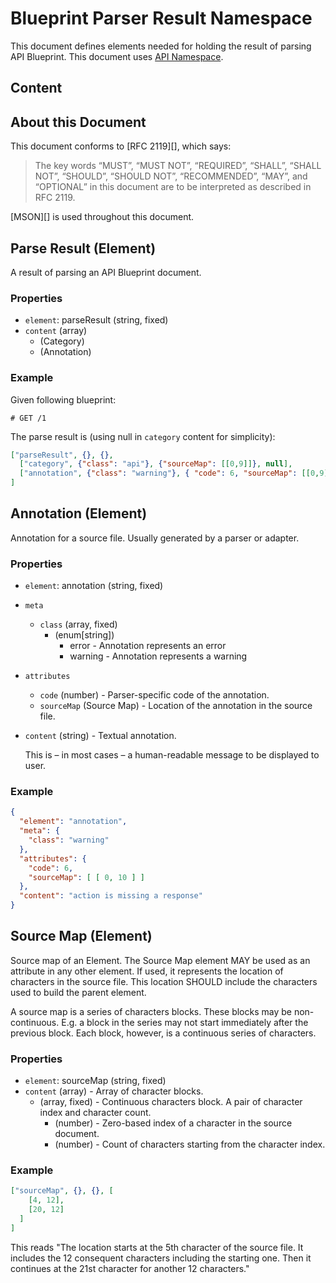 # Blueprint Parser Result Namespace

This document defines elements needed for holding the result of parsing
API Blueprint. This document uses [API Namespace][].

## Content

<!-- TOC depth:2 withLinks:1 updateOnSave:1 -->
<!-- /TOC -->

## About this Document

This document conforms to [RFC 2119][], which says:

> The key words “MUST”, “MUST NOT”, “REQUIRED”, “SHALL”, “SHALL NOT”, “SHOULD”, “SHOULD NOT”, “RECOMMENDED”, “MAY”, and “OPTIONAL” in this document are to be interpreted as described in RFC 2119.

[MSON][] is used throughout this document.

## Parse Result (Element)

A result of parsing an API Blueprint document.

### Properties

- `element`: parseResult (string, fixed)
- `content` (array)
    - (Category)
    - (Annotation)

### Example

Given following blueprint:

```apib
# GET /1
```

The parse result is (using null in `category` content for simplicity):

```json
["parseResult", {}, {},
  ["category", {"class": "api"}, {"sourceMap": [[0,9]]}, null],
  ["annotation", {"class": "warning"}, { "code": 6, "sourceMap": [[0,9]] }, "action is missing a response"]
]
```

## Annotation (Element)

Annotation for a source file. Usually generated by a parser or adapter.

### Properties

- `element`: annotation (string, fixed)
- `meta`
  - `class` (array, fixed)
      - (enum[string])
          - error - Annotation represents an error
          - warning - Annotation represents a warning

- `attributes`
    - `code` (number) - Parser-specific code of the annotation.
    - `sourceMap` (Source Map) - Location of the annotation in the source file.

- `content` (string) - Textual annotation.

    This is – in most cases – a human-readable message to be displayed to user.

### Example

```json
{
  "element": "annotation",
  "meta": {
    "class": "warning"
  },
  "attributes": {
    "code": 6,
    "sourceMap": [ [ 0, 10 ] ]
  },
  "content": "action is missing a response"
}
```

## Source Map (Element)

Source map of an Element. The Source Map element MAY be used as an attribute in
any other element. If used, it represents the location of characters in the
source file. This location SHOULD include the characters used to build the
parent element.

A source map is a series of characters blocks. These
blocks may be non-continuous. E.g. a block in the series may not start
immediately after the previous block. Each block, however, is a continuous
series of characters.

### Properties

- `element`: sourceMap (string, fixed)
- `content` (array) - Array of character blocks.
    - (array, fixed) - Continuous characters block. A pair of character index and character count.
      - (number) - Zero-based index of a character in the source document.
      - (number) - Count of characters starting from the character index.

### Example

```json
["sourceMap", {}, {}, [
    [4, 12],
    [20, 12]
  ]
]
```

This reads "The location starts at the 5th character of the source file. It
includes the 12 consequent characters including the starting one. Then it
continues at the 21st character for another 12 characters."


[API Namespace]: api-namespace.md
